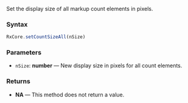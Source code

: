 Set the display size of all markup count elements in pixels.

### Syntax

```typescript
RxCore.setCountSizeAll(nSize)
```

### Parameters

- `nSize`: **number** — New display size in pixels for all count elements.

### Returns

- **NA** — This method does not return a value.